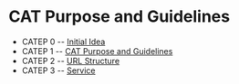 CAT Purpose and Guidelines
=============================
- CATEP 0 -- [Initial Idea](idea.md)
- CATEP 1 -- [CAT Purpose and Guidelines](CATEP-001.md)
- CATEP 2 -- [URL Structure](CATEP-002.md)
- CATEP 3 -- [Service](CATEP-003.md)
